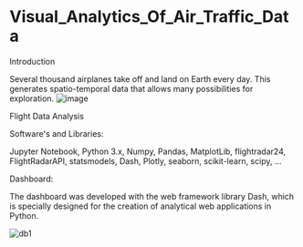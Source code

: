 # Visual_Analytics_Of_Air_Traffic_Data
Introduction

Several thousand airplanes take off and land on Earth every day. This generates spatio-temporal data that allows many possibilities for exploration. 
![image](https://github.com/AniytaK/Visual-analytics-of-air-traffic-data/assets/123827528/fa0b20e3-a5da-40ae-8cb9-b67aef4cb35a)

Flight Data Analysis

Software's and Libraries:

Jupyter Notebook, 
Python 3.x, 
Numpy, 
Pandas, 
MatplotLib, 
flightradar24, 
FlightRadarAPI, 
statsmodels, 
Dash, 
Plotly, 
seaborn, 
scikit-learn, 
scipy, 
...

Dashboard:

The dashboard was developed with the web framework library Dash, which is specially designed for the creation of analytical web applications in Python.


![db1](https://github.com/user-attachments/assets/3577e8e5-e96e-4821-8ebb-07376acea7ee)
